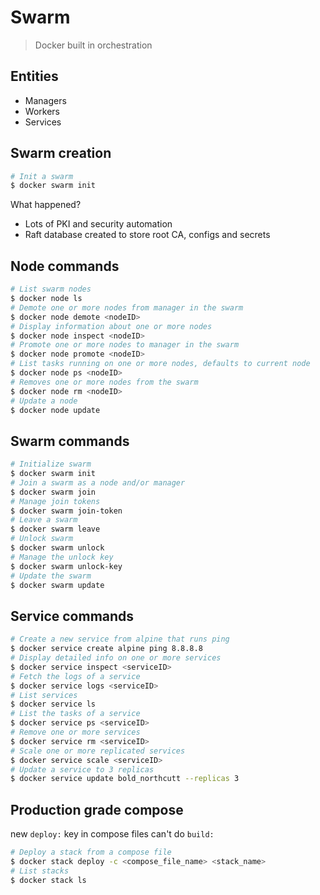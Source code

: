 # Swarm
> Docker built in orchestration

## Entities
- Managers
- Workers
- Services

## Swarm creation
```bash
# Init a swarm
$ docker swarm init
```
What happened?
- Lots of PKI and security automation
- Raft database created to store root CA, configs and secrets

## Node commands
```bash
# List swarm nodes
$ docker node ls
# Demote one or more nodes from manager in the swarm
$ docker node demote <nodeID> 
# Display information about one or more nodes
$ docker node inspect <nodeID>
# Promote one or more nodes to manager in the swarm
$ docker node promote <nodeID>
# List tasks running on one or more nodes, defaults to current node
$ docker node ps <nodeID>
# Removes one or more nodes from the swarm
$ docker node rm <nodeID>
# Update a node
$ docker node update
```

## Swarm commands
```bash
# Initialize swarm
$ docker swarm init
# Join a swarm as a node and/or manager
$ docker swarm join
# Manage join tokens
$ docker swarm join-token
# Leave a swarm
$ docker swarm leave
# Unlock swarm
$ docker swarm unlock
# Manage the unlock key
$ docker swarm unlock-key
# Update the swarm
$ docker swarm update
```

## Service commands
```bash
# Create a new service from alpine that runs ping
$ docker service create alpine ping 8.8.8.8
# Display detailed info on one or more services
$ docker service inspect <serviceID>
# Fetch the logs of a service
$ docker service logs <serviceID>
# List services
$ docker service ls
# List the tasks of a service
$ docker service ps <serviceID>
# Remove one or more services
$ docker service rm <serviceID>
# Scale one or more replicated services
$ docker service scale <serviceID>
# Update a service to 3 replicas
$ docker service update bold_northcutt --replicas 3
```

## Production grade compose
new `deploy:` key in compose files can't do `build:`
```bash
# Deploy a stack from a compose file
$ docker stack deploy -c <compose_file_name> <stack_name>
# List stacks
$ docker stack ls
```
